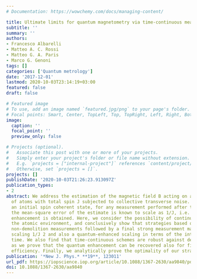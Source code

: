 ```yaml
---
# Documentation: https://wowchemy.com/docs/managing-content/

title: Ultimate limits for quantum magnetometry via time-continuous measurements
subtitle: ''
summary: ''
authors:
- Francesco Albarelli
- Matteo A. C. Rossi
- Matteo G. A. Paris
- Marco G. Genoni
tags: []
categories: ['Quantum metrology']
date: '2017-12-01'
lastmod: 2020-10-03T23:14:19+03:00
featured: false
draft: false

# Featured image
# To use, add an image named `featured.jpg/png` to your page's folder.
# Focal points: Smart, Center, TopLeft, Top, TopRight, Left, Right, BottomLeft, Bottom, BottomRight.
image:
  caption: ''
  focal_point: ''
  preview_only: false

# Projects (optional).
#   Associate this post with one or more of your projects.
#   Simply enter your project's folder or file name without extension.
#   E.g. `projects = ["internal-project"]` references `content/project/deep-learning/index.md`.
#   Otherwise, set `projects = []`.
projects: []
publishDate: '2020-10-03T21:26:23.913097Z'
publication_types:
- 2
abstract: We address the estimation of the magnetic field B acting on an ensemble
  of atoms with total spin J subjected to collective transverse noise. By preparing
  an initial spin coherent state, for any measurement performed after the evolution,
  the mean-square error of the estimate is known to scale as 1/J, i.e. no quantum
  enhancement is obtained. Here, we consider the possibility of continuously monitoring
  the atomic environment, and conclusively show that strategies based on time-continuous
  non-demolition measurements followed by a final strong measurement may achieve Heisenberg-limited
  scaling 1/J 2 and also a quantum-enhanced scaling in terms of the interrogation
  time. We also find that time-continuous schemes are robust against detection losses,
  as we prove that the quantum enhancement can be recovered also for finite measurement
  efficiency. Finally, we analytically prove the optimality of our strategy.
publication: '*New J. Phys.* **19**, 123011'
url_pdf: https://iopscience.iop.org/article/10.1088/1367-2630/aa9840/pdf
doi: 10.1088/1367-2630/aa9840
---
```

